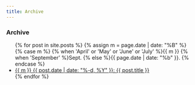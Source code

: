 ```yaml
---
title: Archive
---
```


### Archive

<ul>
  {% for post in site.posts %}
    {% assign m = page.date | date: "%B" %}
    {% case m %}
        {% when 'April' or 'May' or 'June' or 'July' %}{{ m }}
        {% when 'September' %}Sept.
        {% else %}{{ page.date | date: "%b" }}.
    {% endcase %}
    <li>
        <a href="{{ post.url }}">{{ m }} {{ post.date | date: "%-d, %Y" }}: {{ post.title }}
    </a>
    </li>
  {% endfor %}
</ul>